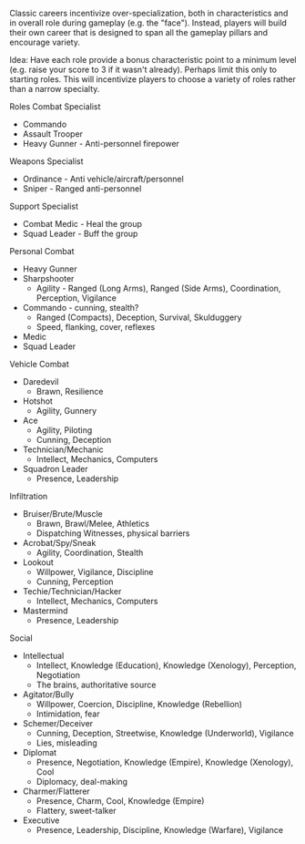 Classic careers incentivize over-specialization, both in characteristics and in overall role during gameplay (e.g. the "face"). Instead, players will build their own career that is designed to span all the gameplay pillars and encourage variety.

Idea: Have each role provide a bonus characteristic point to a minimum level (e.g. raise your score to 3 if it wasn't already). Perhaps limit this only to starting roles. This will incentivize players to choose a variety of roles rather than a narrow specialty.


Roles
Combat Specialist
- Commando
- Assault Trooper
- Heavy Gunner - Anti-personnel firepower

Weapons Specialist
- Ordinance - Anti vehicle/aircraft/personnel
- Sniper - Ranged anti-personnel

Support Specialist
- Combat Medic - Heal the group
- Squad Leader - Buff the group



Personal Combat

- Heavy Gunner
- Sharpshooter
    - Agility - Ranged (Long Arms), Ranged (Side Arms), Coordination, Perception, Vigilance
- Commando - cunning, stealth?
    - Ranged (Compacts), Deception, Survival, Skulduggery
    - Speed, flanking, cover, reflexes
- Medic
- Squad Leader

Vehicle Combat

- Daredevil
    - Brawn, Resilience
- Hotshot
    - Agility, Gunnery
- Ace
    - Agility, Piloting
    - Cunning, Deception
- Technician/Mechanic
    - Intellect, Mechanics, Computers
- Squadron Leader
    - Presence, Leadership

Infiltration

- Bruiser/Brute/Muscle
    - Brawn, Brawl/Melee, Athletics
    - Dispatching Witnesses, physical barriers
- Acrobat/Spy/Sneak
    - Agility, Coordination, Stealth
- Lookout
    - Willpower, Vigilance, Discipline
    - Cunning, Perception
- Techie/Technician/Hacker
    - Intellect, Mechanics, Computers
- Mastermind
    - Presence, Leadership

Social

- Intellectual
    - Intellect, Knowledge (Education), Knowledge (Xenology), Perception, Negotiation
    - The brains, authoritative source
- Agitator/Bully
    - Willpower, Coercion, Discipline, Knowledge (Rebellion)
    - Intimidation, fear
- Schemer/Deceiver
    - Cunning, Deception, Streetwise, Knowledge (Underworld), Vigilance
    - Lies, misleading
- Diplomat
    - Presence, Negotiation, Knowledge (Empire), Knowledge (Xenology), Cool
    - Diplomacy, deal-making
- Charmer/Flatterer
    - Presence, Charm, Cool, Knowledge (Empire)
    - Flattery, sweet-talker
- Executive
    - Presence, Leadership, Discipline, Knowledge (Warfare), Vigilance